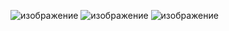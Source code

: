 ![изображение](https://user-images.githubusercontent.com/72620980/126877777-b4a824f9-0297-4baa-99e0-9ca4abae583b.png)
![изображение](https://user-images.githubusercontent.com/72620980/126877785-9b9daf27-80c1-4c00-9610-e2b0ba2ed987.png)
![изображение](https://user-images.githubusercontent.com/72620980/126877792-c0885877-40d7-4c00-a2ed-5f7908fcd33c.png)

